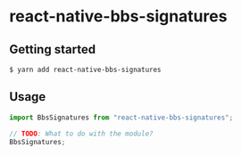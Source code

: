 # react-native-bbs-signatures

## Getting started

`$ yarn add react-native-bbs-signatures`

## Usage

```javascript
import BbsSignatures from "react-native-bbs-signatures";

// TODO: What to do with the module?
BbsSignatures;
```
